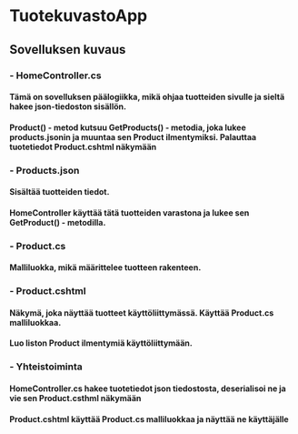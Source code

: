 # TuotekuvastoApp

## Sovelluksen kuvaus

### - HomeController.cs
#### Tämä on sovelluksen päälogiikka, mikä ohjaa tuotteiden sivulle ja sieltä hakee json-tiedoston sisällön.
#### Product() - metod kutsuu GetProducts() - metodia, joka lukee products.jsonin ja muuntaa sen Product ilmentymiksi. Palauttaa tuotetiedot Product.cshtml näkymään

### - Products.json
#### Sisältää tuotteiden tiedot.
#### HomeController käyttää tätä tuotteiden varastona ja lukee sen GetProduct() - metodilla.

### - Product.cs 
#### Malliluokka, mikä määrittelee tuotteen rakenteen. 

### - Product.cshtml
#### Näkymä, joka näyttää tuotteet käyttöliittymässä. Käyttää Product.cs malliluokkaa.
#### Luo liston Product ilmentymiä käyttöliittymään.

### - Yhteistoiminta
#### HomeController.cs hakee tuotetiedot json tiedostosta, deserialisoi ne ja vie sen Product.csthml näkymään
#### Product.cshtml käyttää Product.cs malliluokkaa ja näyttää ne käyttäjälle
